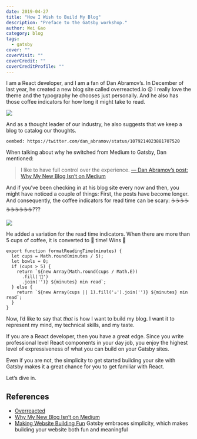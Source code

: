 ```yaml
---
date: 2019-04-27
title: "How I Wish to Build My Blog"
description: "Preface to the Gatsby workshop."
author: Wei Gao
category: blog
tags:
  - gatsby
cover: ""
coverVisit: ""
coverCredit: ""
coverCreditProfile: ""
---
```


I am a React developer, and I am a fan of Dan Abramov’s. In December of last year, he created a new blog site called overreacted.io 😲 I really love the theme and the typography he chooses just personally. And he also has those coffee indicators for how long it might take to read.

![](https://paper-attachments.dropbox.com/s_D868646FF5F6259E77AA1E30A5572F7458364F74400CAAA550E7EB382CEDCF0C_1553616065719_first-posts.png)

And as a thought leader of our industry, he also suggests that we keep a blog to catalog our thoughts.

`oembed: https://twitter.com/dan_abramov/status/1079214023881707520`

When talking about why he switched from Medium to Gatsby, Dan mentioned:

> I like to have full control over the experience. [— Dan Abramov’s post: Why My New Blog Isn’t on Medium](https://medium.com/@dan_abramov/why-my-new-blog-isnt-on-medium-3b280282fbae)

And if you’ve been checking in at his blog site every now and then, you might have noticed a couple of things: First, the posts have become longer. And consequently, the coffee indicators for read time can be scary: ☕️☕️☕️☕️☕️☕️☕️☕️☕️☕️???

![](https://paper-attachments.dropbox.com/s_EDEA1480BFE80DDB33F3C220CBA822718701B9FEF8635569A4F84A2DC57290DF_1556357066827_image.png)

He added a variation for the read time indicators. When there are more than 5 cups of coffee, it is converted to 🍱 time! Wins 🎉

    export function formatReadingTime(minutes) {
      let cups = Math.round(minutes / 5);
      let bowls = 0;
      if (cups > 5) {
        return `${new Array(Math.round(cups / Math.E))
          .fill('🍱')
          .join('')} ${minutes} min read`;
      } else {
        return `${new Array(cups || 1).fill('☕️').join('')} ${minutes} min read`;
      }
    }

Now, I’d like to say that _that_ is how I want to build my blog. I want it to represent my mind, my technical skills, and my taste.

If you are a React developer, then you have a great edge. Since you write professional level React components in your day job, you enjoy the highest level of expressiveness of what you can build on your Gatsby sites.

Even if you are not, the simplicity to get started building your site with Gatsby makes it a great chance for you to get familiar with React.

Let’s dive in.

## References

- [Overreacted](https://overreacted.io)
- [Why My New Blog Isn’t on Medium](https://medium.com/@dan_abramov/why-my-new-blog-isnt-on-medium-3b280282fbae)
- [Making Website Building Fun](https://www.gatsbyjs.org/blog/2017-10-16-making-website-building-fun/) Gatsby embraces simplicity, which makes building your website both fun and meaningful
